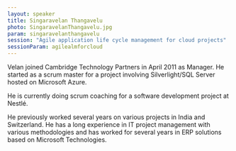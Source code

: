 ```yaml
---
layout: speaker
title: Singaravelan Thangavelu
photo: SingaravelanThangavelu.jpg
param: singaravelanthangavelu
session: "Agile application life cycle management for cloud projects"
sessionParam: agilealmforcloud
---
```


Velan joined Cambridge Technology Partners in April 2011 as Manager.
He started as a scrum master for a project involving Silverlight/SQL Server hosted on Microsoft Azure.

He is currently doing scrum coaching for a software development project at Nestlé.

He previously worked several years on various projects in India and Switzerland.
He has a long experience in IT project management with various methodologies and
has worked for several years in ERP solutions based on Microsoft Technologies.